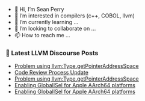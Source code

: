 - 👋 Hi, I’m Sean Perry
- 👀 I’m interested in compilers (c++, COBOL, llvm)
- 🌱 I’m currently learning ...
- 💞️ I’m looking to collaborate on ...
- 📫 How to reach me ...

<!---
s66perry/s66perry is a ✨ special ✨ repository because its `README.md` (this file) appears on your GitHub profile.
You can click the Preview link to take a look at your changes.
--->
### 📕 Latest LLVM Discourse Posts

<!-- DISCOURSE-LLVM:START -->
- [Problem using llvm:Type.getPointerAddressSpace](https://discourse.llvm.org/t/problem-using-llvm-type-getpointeraddressspace/64028#post_5)
- [Code Review Process Update](https://discourse.llvm.org/t/code-review-process-update/63964?page=3#post_55)
- [Problem using llvm:Type.getPointerAddressSpace](https://discourse.llvm.org/t/problem-using-llvm-type-getpointeraddressspace/64028#post_4)
- [Enabling GlobalISel for Apple AArch64 platforms](https://discourse.llvm.org/t/enabling-globalisel-for-apple-aarch64-platforms/63953#post_8)
- [Enabling GlobalISel for Apple AArch64 platforms](https://discourse.llvm.org/t/enabling-globalisel-for-apple-aarch64-platforms/63953#post_7)
<!-- DISCOURSE-LLVM:END -->
